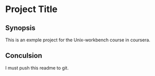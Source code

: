 # Project Title
## Synopsis
This is an exmple project for the Unix-workbench course in coursera.
## Conculsion
I must push this readme to git.

